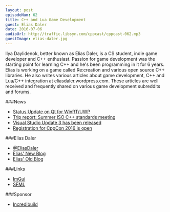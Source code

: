 ```yaml
---
layout: post
episodeNum: 62
title: C++ and Lua Game Development
guest: Elias Daler
date: 2016-07-06
audioUrl: http://traffic.libsyn.com/cppcast/cppcast-062.mp3
guestImage: elias-daler.jpg
---
```


Ilya Daylidenok, better known as Elias Daler, is a CS student, indie game developer and C++ enthusiast. Passion for game development was the starting point for learning C++ and he's been programming in it for 6 years. Elias is working on a game called Re:creation and various open source C++ libraries. He also writes various articles about game development, C++ and Lua/C++ integration at eliasdaler.wordpress.com. These articles are well received and frequently shared on various game development subreddits and forums.

###News

 - [Status Update on Qt for WinRT/UWP](http://blog.qt.io/blog/2016/07/01/status-update-on-qt-for-winrt-uwp/)
 - [Trip report: Summer ISO C++ standards meeting](https://herbsutter.com/2016/06/30/trip-report-summer-iso-c-standards-meeting-oulu/)
 - [Visual Studio Update 3 has been released](https://www.visualstudio.com/news/releasenotes/vs2015-update3-vs)
 - [Registration for CppCon 2016 is open](http://cppcon.org/regopen2016)
 
###Elias Daler

 - [@EliasDaler](https://twitter.com/EliasDaler)
 - [Elias' New Blog](https://eliasdaler.github.io/)
 - [Elias' Old Blog](https://eliasdaler.wordpress.com/)
 
###Links

 - [ImGui](https://github.com/ocornut/imgui)
 - [SFML](http://www.sfml-dev.org/) 

###Sponsor

- [Incredibuild](https://www.incredibuild.com/cppoffer)

